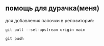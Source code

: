 помощь для дурачка(меня) 
---
для добавления папочки в репозиторий:

`git pull --set-upstream origin main`

`git push`
